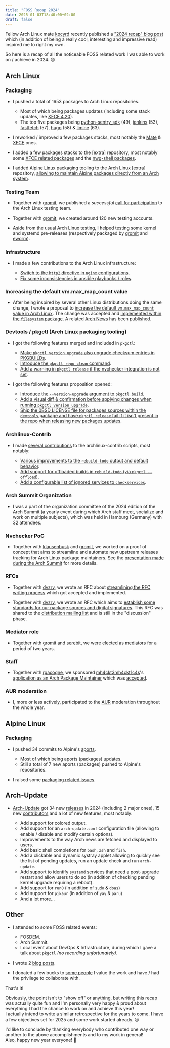```yaml
---
title: "FOSS Recap 2024"
date: 2025-01-03T18:40:00+02:00
draft: false
---
```


Fellow Arch Linux mate [kpcyrd](https://github.com/kpcyrd) recently published a ["2024 recap" blog post](https://vulns.xyz/2024/12/2024-wrapped/) which (in addition of being a really cool, interesting and impressive read) inspired me to right my own.

So here is a recap of all the noticeable FOSS related work I was able to work on / achieve in 2024. :smile:

## Arch Linux

### Packaging

- I pushed a total of 1653 packages to Arch Linux repositories.

   - Most of which being packages updates (including some stack updates, like [XFCE 4.20](https://archlinux.org/todo/xfce-420-update/)).
   - The top five packages being [python-sentry_sdk](https://sentry.io/for/python/) (49), [jenkins](https://www.jenkins.io/) (53), [fastfetch](https://github.com/fastfetch-cli/fastfetch) (57), [hugo](https://gohugo.io/) (58) & [limine](https://limine-bootloader.org/) (63).

- I reworked / improved a few packages stacks, most notably the [Mate](https://archlinux.org/todo/general-mate-packages-rework/) & [XFCE](https://archlinux.org/todo/general-xfce-packages-rework/) ones.

- I added a few packages stacks to the [extra] repository, most notably some [XFCE related packages](https://fosstodon.org/@Antiz/113175508877546208) and the [nwg-shell packages](https://github.com/nwg-piotr/nwg-shell/discussions/375).

- I added [Alpine Linux](https://alpinelinux.org/) packaging tooling to the Arch Linux [extra] repository, [allowing to maintain Alpine packages directly from an Arch system](https://antiz.fr/blog/maintaining-and-building-alpine-packages-from-arch-linux/).

### Testing Team

- Together with [gromit](https://github.com/christian-heusel), we published a *successful* [call for participation](https://lists.archlinux.org/archives/list/arch-general@lists.archlinux.org/message/PHG5Z2PZHUYYZDAJG634L77N7A5TUTY4/) to the Arch Linux testing team.

- Together with [gromit](https://github.com/christian-heusel), we created around 120 new testing accounts.

- Aside from the usual Arch Linux testing, I helped testing some kernel and systemd pre-releases (respectively packaged by [gromit](https://github.com/christian-heusel) and [eworm](https://github.com/eworm-de)).

### Infrastructure

- I made a few contributions to the Arch Linux infrastructure:

   - [Switch to the `http2` directive in `nginx` configurations](https://gitlab.archlinux.org/archlinux/infrastructure/-/merge_requests/833).
   - [Fix some inconsistencies in ansible playbooks / roles](https://gitlab.archlinux.org/archlinux/infrastructure/-/merge_requests/899).

### Increasing the default vm.max_map_count value

- After being inspired by several other Linux distributions doing the same change, I wrote a proposal to [increase the default `vm.max_map_count` value in Arch Linux](https://lists.archlinux.org/archives/list/arch-dev-public@lists.archlinux.org/thread/5GU7ZUFI25T2IRXIQ62YYERQKIPE3U6E/). The change was accepted and [implemented within the `filesystem` package](https://gitlab.archlinux.org/archlinux/packaging/packages/filesystem/-/commit/ae65041b78700196e07c2b626b5c9b226014827c). A related [Arch News](https://archlinux.org/news/increasing-the-default-vmmax_map_count-value/) has been published.

### Devtools / pkgctl (Arch Linux packaging tooling)

- I got the following features merged and included in `pkgctl`:

   - [Make `pkgctl version upgrade` also upgrade checksum entries in PKGBUILDs](https://gitlab.archlinux.org/archlinux/devtools/-/merge_requests/236).
   - [Introduce the `pkgctl repo clean` command](https://gitlab.archlinux.org/archlinux/devtools/-/merge_requests/250).
   - [Add a warning in `pkgctl release` if the nvchecker integration is not set](https://gitlab.archlinux.org/archlinux/devtools/-/merge_requests/275).

- I got the following features proposition opened:

   - [Introduce the `--version-upgrade` argument to `pkgctl build`](https://gitlab.archlinux.org/archlinux/devtools/-/merge_requests/261).
   - [Add a visual diff & confirmation before applying changes when running `pkgctl version upgrade`](https://gitlab.archlinux.org/archlinux/devtools/-/merge_requests/274).
   - [Ship the 0BSD LICENSE file for packages sources within the `devtools` package and have `pkgctl release` fail if it isn't present in the repo when releasing new packages updates](https://gitlab.archlinux.org/archlinux/devtools/-/merge_requests/288).

### Archlinux-Contrib

- I made [several contributions](https://github.com/archlinux/contrib/commits?author=Antiz96) to the archlinux-contrib scripts, most notably:

   - [Various improvements to the `rebuild-todo` output and default behavior](https://github.com/archlinux/contrib/pull/74).
   - [Add support for offloaded builds in `rebuild-todo` (via `pkgctl --offload`)](https://github.com/archlinux/contrib/pull/75).
   - [Add a configurable list of ignored services to `checkservices`](https://github.com/archlinux/contrib/pull/78).

### Arch Summit Organization

- I was a part of the organization committee of the 2024 edition of the Arch Summit (a yearly event during which Arch staff meet, socialize and work on multiple subjects), which was held in Hamburg (Germany) with 32 attendees.

### Nvchecker PoC

- Together with [klausenbusk](https://github.com/klausenbusk) and [gromit](https://github.com/christian-heusel), we worked on a proof of concept that aims to streamline and automate new upstream releases tracking for Arch Linux package maintainers. See the [presentation made during the Arch Summit](https://pkgbuild.com/~antiz/Nvchecker_PoC/) for more details.

### RFCs

- Together with [dvzrv](https://github.com/dvzrv/), we wrote an RFC about [streamlining the RFC writing process](https://rfc.archlinux.page/0043-streamline-the-rfc-writing-process/) which got accepted and implemented.

- Together with [dvzrv](https://github.com/dvzrv/), we wrote an RFC which aims to [establish some standards for our package sources and digital signatures](https://gitlab.archlinux.org/archlinux/rfcs/-/merge_requests/46). This RFC was shared to the [distribution mailing list](https://lore.kernel.org/distributions/04612379-9624-4284-a0cf-6242ceb2d20a@archlinux.org/T/#u) and is still in the "discussion" phase.

### Mediator role

- Together with [gromit](https://github.com/christian-heusel) and [serebit](https://github.com/serebit/), we were elected as [mediators](https://rfc.archlinux.page/0009-mediation-program/) for a period of two years.

### Staff

- Together with [rgacogne](https://github.com/rgacogne), we sponsored [mh4ckt3mh4ckt1c4s](https://github.com/mh4ckt3mh4ckt1c4s)'s [application as an Arch Package Maintainer](https://lists.archlinux.org/archives/list/aur-general@lists.archlinux.org/message/YBWSCOKHQ4OX64M7WQOUKXDHLROVH5WZ/) which was [accepted](https://lists.archlinux.org/archives/list/aur-general@lists.archlinux.org/message/PDYDEFMJEHAYEVZHLY2WA277LODRRED4/).

### AUR moderation

- I, more or less actively, participated to the [AUR](https://wiki.archlinux.org/title/Arch_User_Repository) moderation throughout the whole year.

## Alpine Linux

### Packaging

- I pushed 34 commits to Alpine's [aports](https://gitlab.alpinelinux.org/alpine/aports).

   - Most of which being aports (packages) updates.
   - Still a total of 7 new aports (packages) pushed to Alpine's repositories.

- I raised some [packaging related issues](https://gitlab.alpinelinux.org/alpine/aports/-/issues/16316).

## Arch-Update

- [Arch-Update](https://github.com/Antiz96/arch-update) got 34 new [releases](https://github.com/Antiz96/arch-update/releases) in 2024 (including 2 major ones), 15 new [contributors](https://github.com/Antiz96/arch-update/graphs/contributors) and a lot of new features, most notably:

   - Add support for colored output.
   - Add support for an `arch-update.conf` configuration file (allowing to enable / disable and modify certain options).
   - Improvements to the way Arch news are fetched and displayed to users.
   - Add basic shell completions for `bash`, `zsh` and `fish`.
   - Add a clickable and dynamic systray applet allowing to quickly see the list of pending updates, run an update check and run `arch-update`.
   - Add support to identify `systemd` services that need a post-upgrade restart and allow users to do so (in addition of checking pending kernel upgrade requiring a reboot).
   - Add support for `run0` (in addition of `sudo` & `doas`)
   - Add support for `pikaur` (in addition of `yay` & `paru`)
   - And a lot more...

## Other

- I attended to some FOSS related events:

   - FOSDEM.
   - Arch Summit.
   - Local event about DevOps & Infrastructure, during which I gave a talk about `pkgctl` *(no recording unfortunately)*.

- I wrote 2 [blog posts](https://antiz.fr/blog/).

- I donated a few bucks to [some people](https://github.com/Antiz96?tab=sponsoring) I value the work and have / had the privilege to collaborate with.

That's it!

Obviously, the point isn't to "show off" or anything, but writing this recap was actually quite fun and I'm personally very happy & proud about everything I had the chance to work on and achieve this year!  
I actually intend to write a similar retrospective for the years to come. I have a few objectives set for 2025 and some work started already. :smiley:

I'd like to conclude by thanking everybody who contributed one way or another to the above accomplishments and to my work in general!  
Also, happy new year everyone! :tada:
